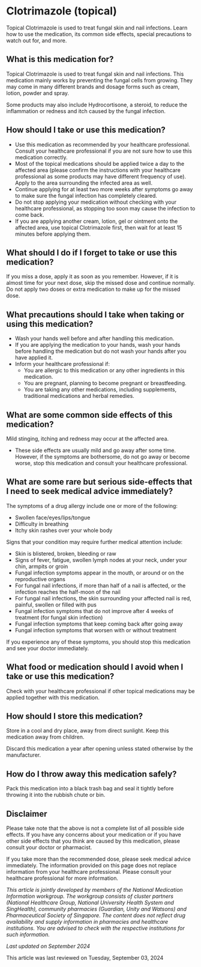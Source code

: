 # Clotrimazole (topical)

Topical Clotrimazole is used to treat fungal skin and nail infections. Learn how to use the medication, its common side effects, special precautions to watch out for, and more.

What is this medication for?
----------------------------

Topical Clotrimazole is used to treat fungal skin and nail infections. This medication mainly works by preventing the fungal cells from growing. They may come in many different brands and dosage forms such as cream, lotion, powder and spray.

Some products may also include Hydrocortisone, a steroid, to reduce the inflammation or redness and itch caused by the fungal infection.

How should I take or use this medication?
-----------------------------------------

* Use this medication as recommended by your healthcare professional. Consult your healthcare professional if you are not sure how to use this medication correctly.
* Most of the topical medications should be applied twice a day to the affected area (please confirm the instructions with your healthcare professional as some products may have different frequency of use). Apply to the area surrounding the infected area as well.
* Continue applying for at least two more weeks after symptoms go away to make sure the fungal infection has completely cleared.
* Do not stop applying your medication without checking with your healthcare professional, as stopping too soon may cause the infection to come back.
* If you are applying another cream, lotion, gel or ointment onto the affected area, use topical Clotrimazole first, then wait for at least 15 minutes before applying them.

What should I do if I forget to take or use this medication?
------------------------------------------------------------

If you miss a dose, apply it as soon as you remember. However, if it is almost time for your next dose, skip the missed dose and continue normally. Do not apply two doses or extra medication to make up for the missed dose.

What precautions should I take when taking or using this medication?
--------------------------------------------------------------------

* Wash your hands well before and after handling this medication.
* If you are applying the medication to your hands, wash your hands before handling the medication but do not wash your hands after you have applied it.
* Inform your healthcare professional if:
  + You are allergic to this medication or any other ingredients in this medication.
  + You are pregnant, planning to become pregnant or breastfeeding.
  + You are taking any other medications, including supplements, traditional medications and herbal remedies.

What are some common side effects of this medication?
-----------------------------------------------------

Mild stinging, itching and redness may occur at the affected area. 

* These side effects are usually mild and go away after some time. However, if the symptoms are bothersome, do not go away or become worse, stop this medication and consult your healthcare professional.

What are some rare but serious side-effects that I need to seek medical advice immediately?
-------------------------------------------------------------------------------------------

The symptoms of a drug allergy include one or more of the following:

* Swollen face/eyes/lips/tongue
* Difficulty in breathing
* Itchy skin rashes over your whole body

Signs that your condition may require further medical attention include:

* Skin is blistered, broken, bleeding or raw
* Signs of fever, fatigue, swollen lymph nodes at your neck, under your chin, armpits or groin
* Fungal infection symptoms appear in the mouth, or around or on the reproductive organs
* For fungal nail infections, if more than half of a nail is affected, or the infection reaches the half-moon of the nail
* For fungal nail infections, the skin surrounding your affected nail is red, painful, swollen or filled with pus
* Fungal infection symptoms that do not improve after 4 weeks of treatment (for fungal skin infection)
* Fungal infection symptoms that keep coming back after going away
* Fungal infection symptoms that worsen with or without treatment

If you experience any of these symptoms, you should stop this medication and see your doctor immediately.

What food or medication should I avoid when I take or use this medication?
--------------------------------------------------------------------------

Check with your healthcare professional if other topical medications may be applied together with this medication.

How should I store this medication?
-----------------------------------

Store in a cool and dry place, away from direct sunlight. Keep this medication away from children.

Discard this medication a year after opening unless stated otherwise by the manufacturer.

How do I throw away this medication safely?
-------------------------------------------

Pack this medication into a black trash bag and seal it tightly before throwing it into the rubbish chute or bin.

Disclaimer
----------

Please take note that the above is not a complete list of all possible side effects. If you have any concerns about your medication or if you have other side effects that you think are caused by this medication, please consult your doctor or pharmacist.

If you take more than the recommended dose, please seek medical advice immediately. The information provided on this page does not replace information from your healthcare professional. Please consult your healthcare professional for more information.

*This article is jointly developed by members of the National Medication Information workgroup. The workgroup consists of cluster partners (National Healthcare Group, National University Health System and SingHealth), community pharmacies (Guardian, Unity and Watsons) and Pharmaceutical Society of Singapore. The content does not reflect drug availability and supply information in pharmacies and healthcare institutions. You are advised to check with the respective institutions for such information.*

*Last updated on September 2024*

This article was last reviewed on
Tuesday, September 03, 2024